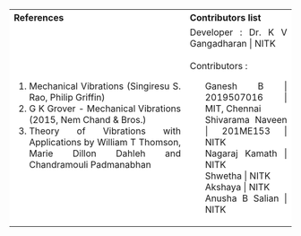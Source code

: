 <table style="text-align:justify;">
  <tr style="background-color: white">
    <th>References</th>
    <th>Contributors list</th>
  </tr>
  <tr style="background-color: white">
<td>
<ol>
<li>Mechanical Vibrations (Singiresu S. Rao, Philip Griffin)</li>
<li>G K Grover - Mechanical Vibrations (2015, Nem Chand & Bros.) </li>
<li>Theory of Vibrations with Applications by William T Thomson, Marie Dillon Dahleh and Chandramouli Padmanabhan</li>
</ol>
</td>
<td>Developer : Dr. K V Gangadharan | NITK</br></br>
Contributors :
<ul style="list-style-type: none;">
<li> Ganesh B         | 2019507016 | MIT, Chennai </li>
<li> Shivarama Naveen | 201ME153 | NITK </li>
<li> Nagaraj Kamath   | NITK </li>
<li> Shwetha   | NITK </li>
<li> Akshaya   | NITK </li>
<li> Anusha B Salian   | NITK </li>

</ul></td>
  </tr>
</table>
